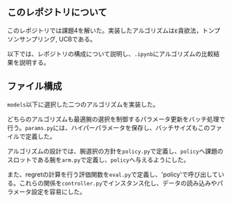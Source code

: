 ## このレポジトリについて
このレポジトリでは課題4を解いた。実装したアルゴリズムはε貪欲法，トンプソンサンプリング, UCBである。

以下では、レポジトリの構成について説明し、`.ipynb`にアルゴリズムの比較結果を説明する。

## ファイル構成
`models`以下に選択した二つのアルゴリズムを実装した。

どちらのアルゴリズムも最適腕の選択を制御するパラメータ更新をバッチ処理で行う。`params.py`には、ハイパーパラメータを保存し、バッチサイズもこのファイルで定義した。

アルゴリズムの設計では、腕選択の方針を`policy.py`で定義し、`policy`へ課題のスロットである腕を`arm.py`で定義し、`policy`へ与えるようにした。

また、regretの計算を行う評価関数を`eval.py`で定義し、'policy'で呼び出している。これらの関係を`controller.py`でインスタンス化し、データの読み込みやパラメータ設定を容易にした。
